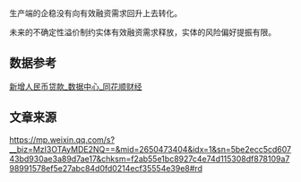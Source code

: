 生产端的企稳没有向有效融资需求回升上去转化。

未来的不确定性溢价制约实体有效融资需求释放，实体的风险偏好提振有限。



## 数据参考
[新增人民币贷款_数据中心_同花顺财经](https://data.10jqka.com.cn/macro/loan/)

## 文章来源

https://mp.weixin.qq.com/s?__biz=MzI3OTAyMDE2NQ==&mid=2650473404&idx=1&sn=5be2ecc5cd60743bd930ae3a89d7ae17&chksm=f2ab55e1bc8927c4e74d115308df878109a798991578ef5e27abc84d0fd0214ecf35554e39e8#rd